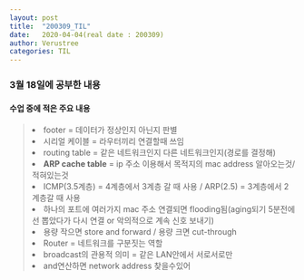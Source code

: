 ```yaml
---
layout: post
title:  "200309_TIL"
date:   2020-04-04(real date : 200309)
author: Verustree
categories: TIL
---
```


<h3>3월 18일에 공부한 내용</h3>
<p>
<h4>수업 중에 적은 주요 내용</h4><blockquote>
<li>footer = 데이터가 정상인지 아닌지 판별</li>
<li>시리얼 케이블 = 라우터끼리 연결할때 쓰임</li>
<li>routing table = 같은 네트워크인지 다른 네트워크인지(경로를 결정해)</li>
<li><strong>ARP cache table</strong> = ip 주소 이용해서 목적지의 mac address 알아오는것/적혀있는것</li>
<li>ICMP(3.5계층) = 4계층에서 3계층 갈 때 사용  /  ARP(2.5) = 3계층에서 2계층갈 때 사용</li>
<li>하나의 포트에 여러가지 mac 주소 연결되면 flooding됨(aging되기 5분전에 선 뽑았다가 다시 연결 or 악의적으로 계속 신호 보내기)</li>
<li>용량 작으면 store and forward / 용량 크면 cut-through</li>
<li>Router = 네트워크를 구분짓는 역할</li>
<li>broadcast의 관용적 의미 = 같은 LAN안에서 서로서로만 </li>
<li>and연산하면 network address 찾을수있어</li></blockquote>
</p>
